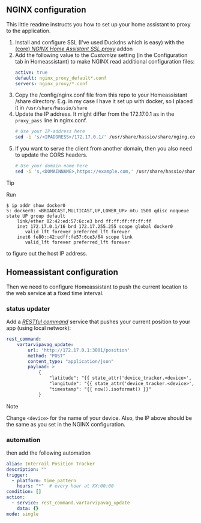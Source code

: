 ## NGINX configuration

This little readme instructs you how to set up your home assistant to proxy to the application.

1. Install and configure SSL (I've used Duckdns which is easy) with the [(core) *NGINX Home Assistant SSL proxy*](https://github.com/home-assistant/addons/tree/master/nginx_proxy) addon
1. Add the following value to the *Customize* setting (in the Configuration tab in Homeassistant) to make NGINX read additional configuration files:
    ```yaml
    active: true
    default: nginx_proxy_default*.conf
    servers: nginx_proxy/*.conf
    ```
1. Copy the /config/nginx.conf file from this repo to your Homeassistant /share directory. E.g. in my case I have it set up with docker, so I placed it in `/usr/share/hassio/share`
1. Update the IP address. It might differ from the 172.17.0.1 as in the
   `proxy_pass` line in nginx.conf.
   ```bash
   # Use your IP-address here
   sed -i 's/<IPADDRESS>/172.17.0.1/' /usr/share/hassio/share/nging.conf
   ```
1. If you want to serve the client from another domain, then you also need to update the CORS headers.
   ```bash
   # Use your domain name here
   sed -i 's,<DOMAINNAME>,https://example.com,' /usr/share/hassio/share/nging.conf
   ```

> [!TIP]
> Run
>
> ```console
> $ ip addr show docker0
> 5: docker0: <BROADCAST,MULTICAST,UP,LOWER_UP> mtu 1500 qdisc noqueue state UP group default
>     link/ether 02:42:ed:57:6c:e3 brd ff:ff:ff:ff:ff:ff
>     inet 172.17.0.1/16 brd 172.17.255.255 scope global docker0
>        valid_lft forever preferred_lft forever
>     inet6 fe80::42:edff:fe57:6ce3/64 scope link
>        valid_lft forever preferred_lft forever
> ```
> to figure out the host IP address.

## Homeassistant configuration

Then we need to configure Homeassistant to push the current location to the web service at a fixed time interval.

### status updater

Add a [*RESTful command*](https://www.home-assistant.io/integrations/rest_command/) service that pushes your current position to your app (using local network):

```yaml
rest_command:
    vartarvipavag_update:
        url: 'http://172.17.0.1:3001/position'
        method: "POST"
        content_type: "application/json"
        payload: >
            {
                "latitude": "{{ state_attr('device_tracker.<device>', 'latitude') }}",
                "longitude": "{{ state_attr('device_tracker.<device>', 'longitude') }}",
                "timestamp": "{{ now().isoformat() }}"
            }
```

> [!NOTE]
> Change `<device>` for the name of your device. Also, the IP above should be the same as you set in the NGINX configuration.

### automation

then add the following automation

```yaml
alias: Interrail Position Tracker
description: ""
trigger:
  - platform: time_pattern
    hours: "*"  # every hour at XX:00:00
condition: []
action:
  - service: rest_command.vartarvipavag_update
    data: {}
mode: single
```
